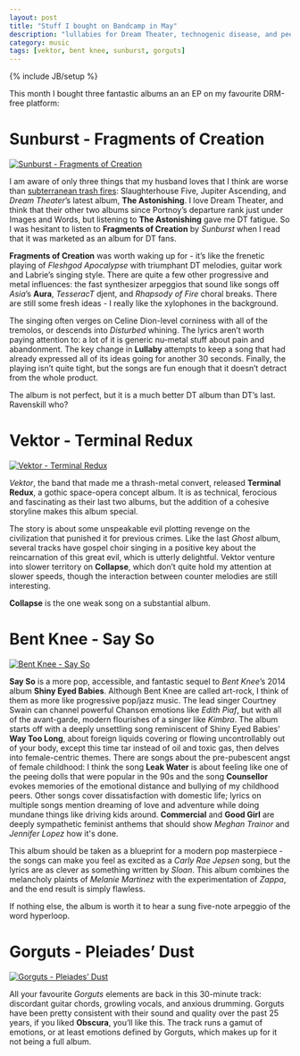 ```yaml
---
layout: post
title: "Stuff I bought on Bandcamp in May"
description: "lullabies for Dream Theater, technogenic disease, and peeing dolls"
category: music
tags: [vektor, bent knee, sunburst, gorguts]
---
```

{% include JB/setup %}

This month I bought three fantastic albums an an EP on my favourite DRM-free platform:

Sunburst - Fragments of Creation
================================

[![Sunburst - Fragments of Creation](https://f4.bcbits.com/img/a1507589857_14.jpg)](https://innerwound.bandcamp.com/album/fragments-of-creation)

I am aware of only three things that my husband loves that I think are worse than
[subterranean trash fires](http://fivethirtyeight.com/features/how-do-you-put-out-a-subterranean-fire-in-a-mountain-of-trash):
Slaughterhouse Five, Jupiter Ascending, and *Dream Theater*’s latest album, **The Astonishing**. I love Dream Theater,
and think that their other two albums since Portnoy’s departure rank just under Images and Words, but listening to
**The Astonishing** gave me DT fatigue. So I was hesitant to listen to **Fragments of Creation** by *Sunburst* when I
read that it was marketed as an album for DT fans.

**Fragments of Creation** was worth waking up for - it’s like the frenetic playing of *Fleshgod Apocalypse* with
triumphant DT melodies, guitar work and Labrie’s singing style. There are quite a few other progressive and metal influences:
the fast synthesizer arpeggios that sound like songs off *Asia*’s **Aura**, *TesseracT* djent, and *Rhapsody of Fire*
choral breaks. There are still some fresh ideas - I really like the xylophones in the background.

The singing often verges on Celine Dion-level corniness with all of the tremolos, or descends into *Disturbed* whining.
The lyrics aren’t worth paying attention to: a lot of it is generic nu-metal stuff about pain and abandonment. The key
change in **Lullaby** attempts to keep a song that had already expressed all of its ideas going for another 30 seconds.
Finally, the playing isn’t quite tight, but the songs are fun enough that it doesn’t detract from the whole product.

The album is not perfect, but it is a much better DT album than DT’s last. Ravenskill who?

Vektor - Terminal Redux
=======================

[![Vektor - Terminal Redux](https://f4.bcbits.com/img/a0144143476_14.jpg)](https://vektor.bandcamp.com/album/terminal-redux)

*Vektor*, the band that made me a thrash-metal convert, released **Terminal Redux**, a gothic space-opera concept album.
 It is as technical, ferocious and fascinating as their last two albums, but the addition of a cohesive storyline makes this album special.

The story is about some unspeakable evil plotting revenge on the civilization that punished it for previous crimes. Like
 the last *Ghost* album, several tracks have gospel choir singing in a positive key about the reincarnation of this
 great evil, which is utterly delightful. Vektor venture into slower territory on **Collapse**, which don’t quite hold
 my attention at slower speeds, though the interaction between counter melodies are still interesting.

**Collapse** is the one weak song on a substantial album.

Bent Knee - Say So
==================

[![Bent Knee - Say So](https://f4.bcbits.com/img/a2913975342_14.jpg)](https://bentknee.bandcamp.com/album/say-so)

**Say So** is a more pop, accessible, and fantastic sequel to *Bent Knee*’s 2014 album **Shiny Eyed Babies**. Although
Bent Knee are called art-rock, I think of them as more like progressive pop/jazz music. The lead singer Courtney Swain
can channel powerful Chanson emotions like *Edith Piaf*, but with all of the avant-garde, modern flourishes of a singer
like *Kimbra*. The album starts off with a deeply unsettling song reminiscent of Shiny Eyed Babies’ **Way Too Long**,
about foreign liquids covering or flowing uncontrollably out of your body, except this time tar instead of oil and toxic
gas, then delves into female-centric themes. There are songs about the pre-pubescent angst of female childhood: I
think the song **Leak Water** is about feeling like one of the peeing dolls that were popular in the 90s and the song
**Counsellor** evokes memories of the emotional distance and bullying of my childhood peers. Other songs cover
dissatisfaction with domestic life; lyrics on multiple songs mention dreaming of love and adventure while doing mundane
things like driving kids around. **Commercial** and **Good Girl** are deeply sympathetic feminist anthems that should show
 *Meghan Trainor* and *Jennifer Lopez* how it's done.

This album should be taken as a blueprint for a modern pop masterpiece - the songs can make you feel as excited as a
*Carly Rae Jepsen* song, but the lyrics are as clever as something written by *Sloan*. This album combines the
melancholy plaints of *Melanie Martinez* with the experimentation of *Zappa*, and the end result is simply flawless.

If nothing else, the album is worth it to hear a sung five-note arpeggio of the word hyperloop.

Gorguts - Pleiades’ Dust
========================

[![Gorguts - Pleiades’ Dust](https://f4.bcbits.com/img/a1779181077_14.jpg)](https://gorguts.bandcamp.com/album/pleiades-dust)

All your favourite *Gorguts* elements are back in this 30-minute track: discordant guitar chords, growling vocals, and
anxious drumming. Gorguts have been pretty consistent with their sound and quality over the past 25 years, if you liked
**Obscura**, you’ll like this. The track runs a gamut of emotions, or at least emotions defined by Gorguts, which makes
up for it not being a full album.

